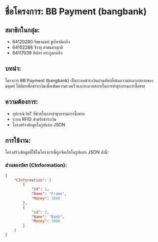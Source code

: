 # ชื่อโครงการ: BB Payment (bangbank)

## สมาชิกในกลุ่ม:
- 64120280 รัชชานนท์ ชูเกียรติเถกิง 
- 64102288 จิรายุ สาสนทาญาติ 
- 64117039 ทีปกร ตระกูลกลกิจ

## บทนำ:
โครงการ BB Payment (bangbank) เป็นระบบชำระเงินผ่านบัตรที่เน้นความสะดวกสบายของมนุษย์ ใช้บัตรเพื่อชำระเงินเพื่อเพิ่มความรวดเร็วและสะดวกสบายในการทำธุรกรรมการซื้อขาย

## ความต้องการ:
- อุปกรณ์ IoT ที่ช่วยในการทำธุรกรรมการซื้อขาย
- ระบบ RFID สำหรับชำระเงิน
- โครงสร้างข้อมูลในรูปแบบ JSON

## การใช้งาน:
โครงสร้างข้อมูลที่ใช้ในโครงการนี้ถูกจัดเก็บในรูปแบบ JSON ดังนี้:

### ส่วนของบัตร (CInformation):
```json
{
    "CInformation": [
        {
            "id": 1,
            "Name": "Frame",
            "Money": 3000
        },
        {
            "id": 2,
            "Name": "Bank",
            "Money": 3000
        }
    ]
}
